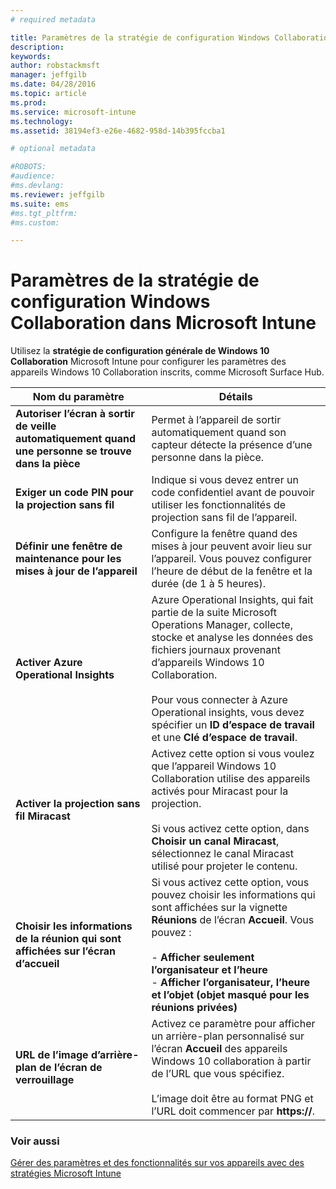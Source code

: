 ```yaml
---
# required metadata

title: Paramètres de la stratégie de configuration Windows Collaboration| Microsoft Intune
description:
keywords:
author: robstackmsft
manager: jeffgilb
ms.date: 04/28/2016
ms.topic: article
ms.prod:
ms.service: microsoft-intune
ms.technology:
ms.assetid: 38194ef3-e26e-4682-958d-14b395fccba1

# optional metadata

#ROBOTS:
#audience:
#ms.devlang:
ms.reviewer: jeffgilb
ms.suite: ems
#ms.tgt_pltfrm:
#ms.custom:

---
```


# Paramètres de la stratégie de configuration Windows Collaboration dans Microsoft Intune
Utilisez la **stratégie de configuration générale de Windows 10 Collaboration** Microsoft Intune pour configurer les paramètres des appareils Windows 10 Collaboration inscrits, comme Microsoft Surface Hub.

|Nom du paramètre|Détails|
|----------------|-----------|
|**Autoriser l’écran à sortir de veille automatiquement quand une personne se trouve dans la pièce**|Permet à l’appareil de sortir automatiquement quand son capteur détecte la présence d’une personne dans la pièce.|
|**Exiger un code PIN pour la projection sans fil**|Indique si vous devez entrer un code confidentiel avant de pouvoir utiliser les fonctionnalités de projection sans fil de l’appareil.|
|**Définir une fenêtre de maintenance pour les mises à jour de l’appareil**|Configure la fenêtre quand des mises à jour peuvent avoir lieu sur l’appareil. Vous pouvez configurer l’heure de début de la fenêtre et la durée (de 1 à 5 heures).|
|**Activer Azure Operational Insights**|Azure Operational Insights, qui fait partie de la suite Microsoft Operations Manager, collecte, stocke et analyse les données des fichiers journaux provenant d’appareils Windows 10 Collaboration.<br /><br />Pour vous connecter à Azure Operational insights, vous devez spécifier un **ID d’espace de travail** et une **Clé d’espace de travail**.|
|**Activer la projection sans fil Miracast**|Activez cette option si vous voulez que l’appareil Windows 10 Collaboration utilise des appareils activés pour Miracast pour la projection.<br /><br />Si vous activez cette option, dans **Choisir un canal Miracast**, sélectionnez le canal Miracast utilisé pour projeter le contenu.|
|**Choisir les informations de la réunion qui sont affichées sur l’écran d’accueil**|Si vous activez cette option, vous pouvez choisir les informations qui sont affichées sur la vignette **Réunions** de l’écran **Accueil**. Vous pouvez :<br /><br />-   **Afficher seulement l’organisateur et l’heure**<br />-   **Afficher l’organisateur, l’heure et l’objet (objet masqué pour les réunions privées)**|
|**URL de l’image d’arrière-plan de l’écran de verrouillage**|Activez ce paramètre pour afficher un arrière-plan personnalisé sur l’écran **Accueil** des appareils Windows 10 collaboration à partir de l’URL que vous spécifiez.<br /><br />L’image doit être au format PNG et l’URL doit commencer par **https://**.|


### Voir aussi
[Gérer des paramètres et des fonctionnalités sur vos appareils avec des stratégies Microsoft Intune](manage-settings-and-features-on-your-devices-with-microsoft-intune-policies.md)



<!--HONumber=Jun16_HO1-->


